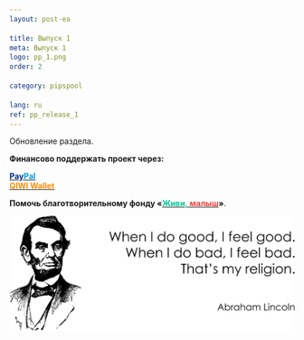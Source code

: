 ```yaml
---
layout: post-ea

title: Выпуск 1
meta: Выпуск 1
logo: pp_1.png
order: 2

category: pipspool

lang: ru
ref: pp_release_1
---
```


Обновление раздела.

**Финансово поддержать проект через:**

**<a href="https://www.paypal.com/cgi-bin/webscr?cmd=_s-xclick&hosted_button_id=T3KLFW2TE8SJC&source=url" target="_blank"><span style="color:#003087">Pay</span><span style="color:#009cde">Pal</span></a>**  
**<a href="https://qiwi.com/n/CHUTKOY" target="_blank"><span style="color:#ff8d00">QIWI&nbsp;Wallet</span></a>**

**Помочь благотворительному фонду «<a href="https://fondzhivimalysh.ru/" target="_blank"><span style="color:#02c794">Живи,</span><span style="color:#f7423e">&nbsp;малыш</span></a>»**.

<a data-fancybox="gallery" href="/img/programming/Lincoln.png"><img src="/img/programming/Lincoln.png" alt=""></a>
